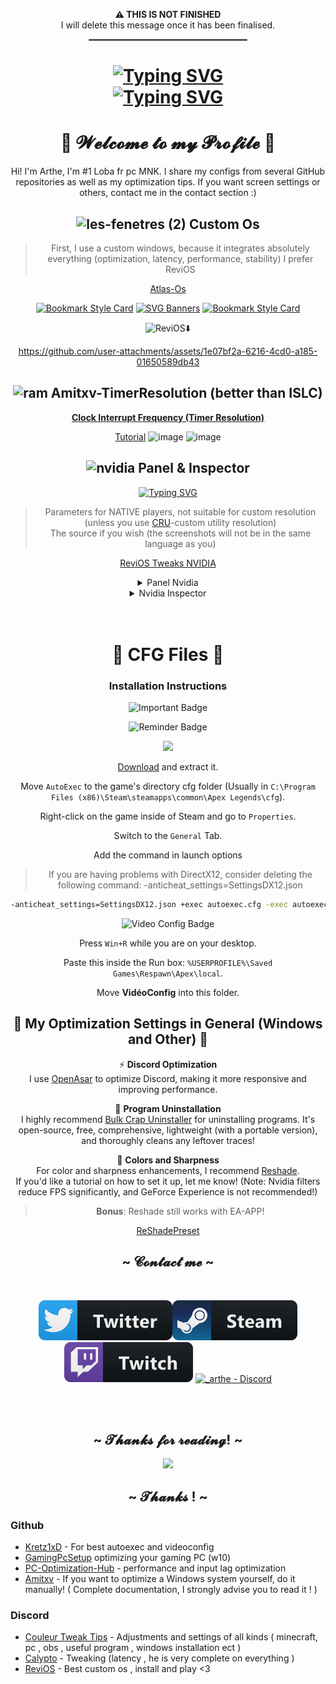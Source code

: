 <div align="center">

<p align="center">
   <strong>⚠️ THIS IS NOT FINISHED</strong><br>
   I will delete this message once it has been finalised.
</p>

<hr style="width:50%;border:1px solid gray;">

<h1 align="center">
   <a href="https://git.io/typing-svg">
      <img src="https://readme-typing-svg.demolab.com?font=Fira+Code&duration=2000&pause=900&color=00B1FF&center=true&width=435&lines=Version+2.0%3A+Final+Configuration" alt="Typing SVG" />
   </a>
   <br>
   <a href="https://git.io/typing-svg">
      <img src="https://readme-typing-svg.demolab.com?font=Fira+Code&duration=1900&pause=300&color=FF7F00&center=true&width=435&lines=17%2F09%2F2024" alt="Typing SVG" />  
   </a>
</h1>

<h1 align="center"> 💖 𝓦𝓮𝓵𝓬𝓸𝓶𝓮 𝓽𝓸 𝓶𝔂 𝓟𝓻𝓸𝓯𝓲𝓵𝓮 💖 </h1>
<p align="center">
   Hi! I'm Arthe, I'm #1 Loba fr pc MNK. I share my configs from several GitHub repositories as well as my optimization tips.  
   If you want screen settings or others, contact me in the contact section :)
</p>


<div align="center">
</div>

## ![les-fenetres (2)](https://user-images.githubusercontent.com/119135536/224665433-e0706b00-7eb3-434f-a2ed-64aa25680cfe.png)  Custom Os


> First, I use a custom windows, because it integrates absolutely everything (optimization, latency, performance, stability) I prefer ReviOS

<a href="https://atlasos.net/path/to/file.html">Atlas-Os</a>

[![Bookmark Style Card](https://svg.bookmark.style/api?url=https://github.com/atlas-os/atlas&mode=light&style=horizontal)](https://github.com/atlas-os/atlas)
[![SVG Banners](https://svg-banners.vercel.app/api?type=luminance&text1=OR%20💖&width=720&height=100)](https://github.com/Akshay090/svg-banners)
[![Bookmark Style Card](https://svg.bookmark.style/api?url=https://www.revi.cc/&mode=light&style=horizontal)](https://www.revi.cc/)

   ![ReviOS](https://img.shields.io/badge/Settings-Revision%20Tools-blue?style=flat-square):arrow_down:
 




https://github.com/user-attachments/assets/1e07bf2a-6216-4cd0-a185-01650589db43

 
  


## ![ram](https://user-images.githubusercontent.com/119135536/224673270-ce31eab4-a47b-4e73-9e38-76b98ac256ae.png) Amitxv-TimerResolution (better than ISLC)


   **[Clock Interrupt Frequency (Timer Resolution)](https://github.com/valleyofdoom/PC-Tuning?tab=readme-ov-file#1148-clock-interrupt-frequency-timer-resolution)**

[Tutorial](https://www.youtube.com/watch?v=AcCFZ8hhXi8)
 ![image](https://github.com/LobArthe/Apex-Settings-240HZ-2K/assets/119135536/41296ba4-e63f-47be-8b83-80a2bd36ecc7)
![image](https://github.com/LobArthe/Apex-Settings-240HZ-2K/assets/119135536/d960c87b-0815-48c9-84ba-bf8a0d08d977)
## ![nvidia](https://user-images.githubusercontent.com/119135536/224661940-6ffef15c-c671-4e0f-bdda-9c7e14606c93.png) Panel & Inspector

  <a href="https://git.io/typing-svg"><img src="https://readme-typing-svg.demolab.com?font=Fira+Code&size=36&duration=1000&pause=5000&color=00D72B&center=true&multiline=true&random=false&width=435&lines=NVIDIA" alt="Typing SVG" /></a>
> Parameters for NATIVE players, not suitable for custom resolution (unless you use [CRU](https://www.monitortests.com/forum/Thread-Custom-Resolution-Utility-CRU)-custom utility resolution)  
> The source if you wish (the screenshots will not be in the same language as you)


 [ReviOS Tweaks NVIDIA](https://revi.cc/docs/post-install#nvidia-control-panel-tweaks)
   <details>
   <summary>Panel Nvidia</summary>

   >
   > ![image](https://github.com/LobArthe/The-Finals-optimization/assets/119135536/d2191400-3508-4f5a-9c7d-e34524532482) 
   > |![image](https://github.com/LobArthe/The-Finals-optimization/assets/119135536/349e57a9-f69a-4f9e-a5b4-7ad001c7eba1)
   > |![image](https://github.com/LobArthe/The-Finals-optimization/assets/119135536/4ac3ae5b-a0c4-4a69-8b78-2886426d269f)
   >
   > 
   > 

   </details>

<details>
   <summary>Nvidia Inspector</summary>

   >
   > Download and extract on your desktop (télécharger et extraire sur votre bureau) 
[Nvidia Inspector](https://github.com/Orbmu2k/nvidiaProfileInspector) 

   First, download and extract [Profil Apex By Arthe.zip](https://github.com/user-attachments/files/17022107/Profil.Apex.By.Arthe.zip)

  Put only PROFILE BASE PROFILE IN PROFILE BASE! click 'Apply changes' ![image](https://github.com/LobArthe/The-Finals-optimization/assets/119135536/966099d6-1628-4b83-b880-982eb629629c)

   🚩Enter the profile, wait for it to load, then simply click on ‘apply changes’ in the top right-hand corner.
The basic profile and the apex will be acquired! :white_check_mark:🚩
   > 
   Thanks you ! if you have problem , use 'contact me' section (A video is coming soon if you don't understand!)
</details>


 </br> 
</div>
<br>
<div>
 <h1 align="center">📝 CFG Files 📝</h2>

<h3 align="center">Installation Instructions</h2>

<p align="center">
    <img src="https://img.shields.io/badge/-Important-blue?style=for-the-badge&logo=appveyor" alt="Important Badge">
</p>

<p align="center">
    <img src="https://img.shields.io/badge/-don't%20forget%20to%20set%20'read%20only'%20on%20videoconfig%20and%20the%20autoexec!!!!-red?style=for-the-badge&logo=appveyor" alt="Reminder Badge">
</p>
<p align="center">
    <img src="https://img.shields.io/badge/-Right%20click%20on%20'properties'%20and%20read%20only%20at%20the%20bottom%20left!-important??style=for-the-badge-square">
</p>
<div align="center">

  [Download](https://github.com/user-attachments/files/17022318/Download.zip) and extract it.

  Move `AutoExec` to the game's directory cfg folder (Usually in `C:\Program Files (x86)\Steam\steamapps\common\Apex Legends\cfg`).

  Right-click on the game inside of Steam and go to `Properties`.

  Switch to the `General` Tab.

                                          
   Add the command in launch options 
> If you are having problems with DirectX12, consider deleting the following command: -anticheat_settings=SettingsDX12.json
```sh
-anticheat_settings=SettingsDX12.json +exec autoexec.cfg -exec autoexec.cfg -dev +fps_max +building_cubemaps 1 +mat_letterbox_aspect_goal 0 +mat_letterbox_aspect_threshold 0 -freq 240 .
```
 </div>
<div align="center">
  
  <p align="center">
    <img src="https://img.shields.io/badge/Video-Config-blue?style=for-the-badge-square" alt="Video Config Badge" width="130">
  </p>
<div align="center">
  <p>Press <code>Win+R</code> while you are on your desktop.<br>

  Paste this inside the Run box: <code>%USERPROFILE%\Saved Games\Respawn\Apex\local</code>.</p>
   <p>Move <strong>VidéoConfig</strong> into this folder.</p>
</div>


<h2 align="center">💖 My Optimization Settings in General (Windows and Other) 💖</h2>

<div align="center">

⚡ **Discord Optimization**  
I use [OpenAsar](https://openasar.dev/) to optimize Discord, making it more responsive and improving performance.

📌 **Program Uninstallation**  
I highly recommend [Bulk Crap Uninstaller](https://github.com/Klocman/Bulk-Crap-Uninstaller) for uninstalling programs.
It's open-source, free, comprehensive, lightweight (with a portable version), and thoroughly cleans any leftover traces!

🔭 **Colors and Sharpness**  
For color and sharpness enhancements, I recommend [Reshade](https://reshade.me/).  
If you'd like a tutorial on how to set it up, let me know! (Note: Nvidia filters reduce FPS significantly, and GeForce Experience is not recommended!)  
> **Bonus**: Reshade still works with EA-APP!

</div>





[ReShadePreset](https://github.com/LobArthe/Apex-Settings-240HZ-2K/files/12388347/ReShadePreset.zip)


   <h2 align="center">            ~ 𝓒𝓸𝓷𝓽𝓪𝓬𝓽 𝓶𝓮 ~ </h2>
  <div align="center">
  </div>
</br>

<p align="center">
<!-- For more icons please follow  https://github.com/MikeCodesDotNET/ColoredBadges -->
    
 <a href="https://twitter.com/remy_ftz" target="_blank"><img src="https://raw.githubusercontent.com/MikeCodesDotNET/ColoredBadges/master/svg/social/twitter.svg"></a><a href="https://steamcommunity.com/profiles/76561198195683734/"><img src="https://raw.githubusercontent.com/MikeCodesDotNET/ColoredBadges/master/svg/social/steam.svg"/></a><a href="https://www.twitch.tv/arthe__"><img src="https://raw.githubusercontent.com/MikeCodesDotNET/ColoredBadges/master/svg/streaming/twitch.svg"/></a> <a href="https://"><img src="https://img.shields.io/badge/__arthe-Discord-7289DA" alt="_arthe - Discord"></a>
</br>



    
   </br> 
</div>
<br>
<div>
<h2 align="center"> ~ 𝓣𝓱𝓪𝓷𝓴𝓼 𝓯𝓸𝓻 𝓻𝓮𝓪𝓭𝓲𝓷𝓰! ~ </h2>
<div align="center">
<img src="https://media.tenor.com/899h7460Lz8AAAAC/getting-ready-raymond-reddington.gif">


 
 <h2 align="center"> ~ 𝓣𝓱𝓪𝓷𝓴𝓼 ! ~ </h2>
 </div>
 
 ### Github
 - [Kretz1xD](https://github.com/kretz1xD/Apex-Legends-Tweaks) - For best autoexec and videoconfig 
 - [GamingPcSetup](https://github.com/djdallmann/GamingPCSetup/)  optimizing your gaming PC (w10)
 - [PC-Optimization-Hub](https://github.com/BoringBoredom/PC-Optimization-Hub) - performance and input lag optimization
 - [Amitxv](https://github.com/amitxv/PC-Tuning) - If you want to optimize a Windows system yourself, do it manually! ( Complete documentation, I strongly advise you to read it ! )
 
 ### Discord
 - [Couleur Tweak Tips](https://github.com/couleur-tweak-tips) - Adjustments and settings of all kinds ( minecraft, pc , obs , useful program , windows installation ect )  
 - [Calypto](https://discord.com/invite/QvPubRq) - Tweaking (latency , he is very complete on everything )
 - [ReviOS](https://discord.gg/962y4pU) - Best custom os  , install and play <3



